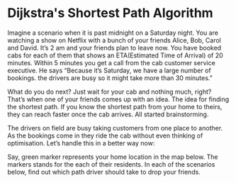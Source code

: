 # Dijkstra's Shortest Path Algorithm

Imagine a scenario when it is past midnight on a Saturday night. You are watching a show on Netflix with a bunch of your friends Alice, Bob, Carol and David. It’s 2 am and your friends plan to leave now. You have booked cabs for each of them that shows an ETA(Estimated Time of Arrival) of 20 minutes. Within 5 minutes you get a call from the cab customer service executive. He says  “Because it’s Saturday, we have a large number of bookings. the drivers are busy so it might take more than 30 minutes.”

What do you do next? Just wait for your cab and nothing much, right? That’s when one of your friends comes up with an idea. The idea for finding the shortest path. If you know the shortest path from your home to theirs, they can reach faster once the cab  arrives. All started brainstorming.

The drivers on field are busy taking customers from one place to another. As the bookings come in they ride the cab without even thinking of optimisation. Let’s handle this in a better way now:

Say, green marker  represents your home location in the map below. The markers stands for the each of their residents. In each of the scenarios below, find out which path driver should take to drop your friends.
